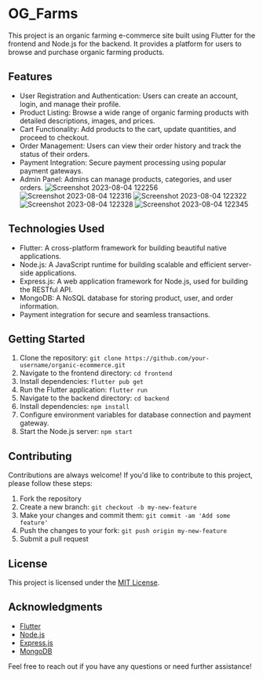 
# OG_Farms

This project is an organic farming e-commerce site built using Flutter for the frontend and Node.js for the backend. It provides a platform for users to browse and purchase organic farming products.

## Features

- User Registration and Authentication: Users can create an account, login, and manage their profile.
- Product Listing: Browse a wide range of organic farming products with detailed descriptions, images, and prices.
- Cart Functionality: Add products to the cart, update quantities, and proceed to checkout.
- Order Management: Users can view their order history and track the status of their orders.
- Payment Integration: Secure payment processing using popular payment gateways.
- Admin Panel: Admins can manage products, categories, and user orders.
![Screenshot 2023-08-04 122256](https://github.com/abhishek09827/og_farms/assets/107637702/237af5f6-b056-4caf-a0b6-327236ecf0b8)
![Screenshot 2023-08-04 122316](https://github.com/abhishek09827/og_farms/assets/107637702/a0833411-96c3-4a1d-915d-2af28ab86596)
![Screenshot 2023-08-04 122322](https://github.com/abhishek09827/og_farms/assets/107637702/5c0cda3e-a351-4ebc-83f4-fae67531b4e5)
![Screenshot 2023-08-04 122328](https://github.com/abhishek09827/og_farms/assets/107637702/207df419-0c0c-4134-bc4e-67fbde8cdca2)
![Screenshot 2023-08-04 122345](https://github.com/abhishek09827/og_farms/assets/107637702/28be68bd-365c-408a-9424-f80c90db7b42)



## Technologies Used

- Flutter: A cross-platform framework for building beautiful native applications.
- Node.js: A JavaScript runtime for building scalable and efficient server-side applications.
- Express.js: A web application framework for Node.js, used for building the RESTful API.
- MongoDB: A NoSQL database for storing product, user, and order information.
- Payment integration for secure and seamless transactions.

## Getting Started

1. Clone the repository: `git clone https://github.com/your-username/organic-ecommerce.git`
2. Navigate to the frontend directory: `cd frontend`
3. Install dependencies: `flutter pub get`
4. Run the Flutter application: `flutter run`
5. Navigate to the backend directory: `cd backend`
6. Install dependencies: `npm install`
7. Configure environment variables for database connection and payment gateway.
8. Start the Node.js server: `npm start`

## Contributing

Contributions are always welcome! If you'd like to contribute to this project, please follow these steps:

1. Fork the repository
2. Create a new branch: `git checkout -b my-new-feature`
3. Make your changes and commit them: `git commit -am 'Add some feature'`
4. Push the changes to your fork: `git push origin my-new-feature`
5. Submit a pull request

## License

This project is licensed under the [MIT License](LICENSE).

## Acknowledgments

- [Flutter](https://flutter.dev/)
- [Node.js](https://nodejs.org/)
- [Express.js](https://expressjs.com/)
- [MongoDB](https://www.mongodb.com/)


Feel free to reach out if you have any questions or need further assistance!
